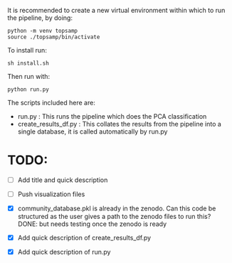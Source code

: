 It is recommended to create a new virtual environment within which to run the pipeline, by doing:

```
python -m venv topsamp
source ./topsamp/bin/activate
```

To install run:
```
sh install.sh
```

Then run with:
```
python run.py
```

The scripts included here are:
- run.py : This runs the pipeline which does the PCA classification
- create_results_df.py : This collates the results from the pipeline into a single database, it is called automatically by run.py


# TODO:
- [ ] Add title and quick description
- [ ] Push visualization files 
- [X] community_database.pkl is already in the zenodo.  Can this code be structured as the user gives a path to the zenodo files to run this? DONE: but needs testing once the zenodo is ready
- [X] Add quick description of create_results_df.py
- [X] Add quick description of run.py
 
